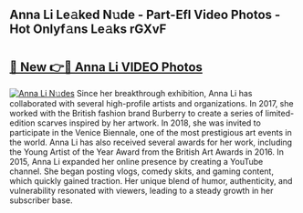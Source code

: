 ## Anna Li Le𝚊ked N𝚞de - Part-EfI Video Photos - Hot Onlyf𝚊ns Le𝚊ks rGXvF

# <h2><a href="http://ab84897.deff.icu/?id=Anna+Li">🔗 New 👉🔴 Anna Li VIDEO Photos</a></h2>

[![Anna Li N𝚞des](https://i.imgur.com/rIISA9y.gif)](http://ab84897.deff.icu/?id=Anna+Li)
Since her breakthrough exhibition, Anna Li has collaborated with several high-profile artists and organizations. In 2017, she worked with the British fashion brand Burberry to create a series of limited-edition scarves inspired by her artwork. In 2018, she was invited to participate in the Venice Biennale, one of the most prestigious art events in the world. Anna Li has also received several awards for her work, including the Young Artist of the Year Award from the British Art Awards in 2016. In 2015, Anna Li expanded her online presence by creating a YouTube channel. She began posting vlogs, comedy skits, and gaming content, which quickly gained traction. Her unique blend of humor, authenticity, and vulnerability resonated with viewers, leading to a steady growth in her subscriber base.
